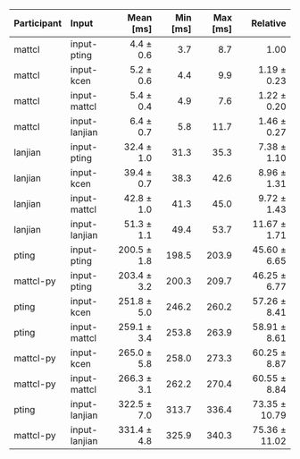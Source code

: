 | Participant | Input | Mean [ms] | Min [ms] | Max [ms] | Relative |
|:---|:---|---:|---:|---:|---:|
| mattcl | input-pting | 4.4 ± 0.6 | 3.7 | 8.7 | 1.00 |
| mattcl | input-kcen | 5.2 ± 0.6 | 4.4 | 9.9 | 1.19 ± 0.23 |
| mattcl | input-mattcl | 5.4 ± 0.4 | 4.9 | 7.6 | 1.22 ± 0.20 |
| mattcl | input-lanjian | 6.4 ± 0.7 | 5.8 | 11.7 | 1.46 ± 0.27 |
| lanjian | input-pting | 32.4 ± 1.0 | 31.3 | 35.3 | 7.38 ± 1.10 |
| lanjian | input-kcen | 39.4 ± 0.7 | 38.3 | 42.6 | 8.96 ± 1.31 |
| lanjian | input-mattcl | 42.8 ± 1.0 | 41.3 | 45.0 | 9.72 ± 1.43 |
| lanjian | input-lanjian | 51.3 ± 1.1 | 49.4 | 53.7 | 11.67 ± 1.71 |
| pting | input-pting | 200.5 ± 1.8 | 198.5 | 203.9 | 45.60 ± 6.65 |
| mattcl-py | input-pting | 203.4 ± 3.2 | 200.3 | 209.7 | 46.25 ± 6.77 |
| pting | input-kcen | 251.8 ± 5.0 | 246.2 | 260.2 | 57.26 ± 8.41 |
| pting | input-mattcl | 259.1 ± 3.4 | 253.8 | 263.9 | 58.91 ± 8.61 |
| mattcl-py | input-kcen | 265.0 ± 5.8 | 258.0 | 273.3 | 60.25 ± 8.87 |
| mattcl-py | input-mattcl | 266.3 ± 3.1 | 262.2 | 270.4 | 60.55 ± 8.84 |
| pting | input-lanjian | 322.5 ± 7.0 | 313.7 | 336.4 | 73.35 ± 10.79 |
| mattcl-py | input-lanjian | 331.4 ± 4.8 | 325.9 | 340.3 | 75.36 ± 11.02 |
